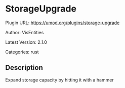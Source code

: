 # StorageUpgrade

Plugin URL: https://umod.org/plugins/storage-upgrade

Author: VisEntities

Latest Version: 2.1.0

Categories: rust

## Description

Expand storage capacity by hitting it with a hammer
